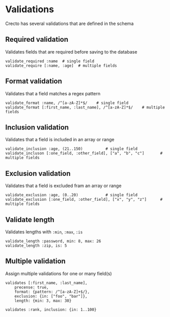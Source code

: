 # Validations

Crecto has several validations that are defined in the schema

## Required validation

Validates fields that are required before saving to the database

```crystal
validate_required :name  # single field
validate_require [:name, :age]  # multiple fields
```

## Format validation

Validates that a field matches a regex pattern

```crystal
validate_format :name, /^[a-zA-Z]*$/    # single field
validate_format [:first_name, :last_name], /^[a-zA-Z]*$/    # multiple fields
```

## Inclusion validation

Validates that a field is included in an array or range

```crystal
validate_inclusion :age, (21..150)			# single field
validate_incluson [:one_field, :other_field], ["a", "b", "c"]		# multiple fields
```

## Exclusion validation

Validates that a field is excluded fram an array or range

```crystal
validate_exclusion :age, (0..20) 			# single field
validate_exclusion [:one_field, :other_field], ["x", "y", "z"]		# multiple fields
```

## Validate length

Validates lengths with `:min`, `:max`, `:is`

```crystal
validate_length :password, min: 8, max: 26
validate_length :zip, is: 5
```

## Multiple validation

Assign multiple validations for one or many field(s)

```crystal
validates [:first_name, :last_name],
	precense: true,
	format: {pattern: /^[a-zA-Z]+$/},
	exclusion: {in: ["foo", "bar"]},
	length: {min: 3, max: 30}

validates :rank, inclusion: {in: 1..100}
```